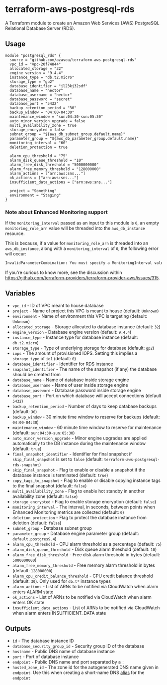 # terraform-aws-postgresql-rds

A Terraform module to create an Amazon Web Services (AWS) PostgreSQL Relational Database Server (RDS).

## Usage

```hcl
module "postgresql_rds" {
  source = "github.com/azavea/terraform-aws-postgresql-rds"
  vpc_id = "vpc-20f74844"
  allocated_storage = "32"
  engine_version = "9.4.4"
  instance_type = "db.t2.micro"
  storage_type = "gp2"
  database_identifier = "jl23kj32sdf"
  database_name = "hector"
  database_username = "hector"
  database_password = "secret"
  database_port = "5432"
  backup_retention_period = "30"
  backup_window = "04:00-04:30"
  maintenance_window = "sun:04:30-sun:05:30"
  auto_minor_version_upgrade = false
  multi_availability_zone = true
  storage_encrypted = false
  subnet_group = "${aws_db_subnet_group.default.name}"
  parameter_group = "${aws_db_parameter_group.default.name}"
  monitoring_interval = "60"
  deletion_protection = true

  alarm_cpu_threshold = "75"
  alarm_disk_queue_threshold = "10"
  alarm_free_disk_threshold = "5000000000"
  alarm_free_memory_threshold = "128000000"
  alarm_actions = ["arn:aws:sns..."]
  ok_actions = ["arn:aws:sns..."]
  insufficient_data_actions = ["arn:aws:sns..."]

  project = "Something"
  environment = "Staging"
}
```

### Note about Enhanced Monitoring support

If the `monitoring_interval` passed as an input to this module is `0`, an empty `monitoring_role_arn` value will be threaded into the `aws_db_instance` resource. 

This is because, if a value for `monitoring_role_arn` is threaded into an `aws_db_instance`, along with a `monitoring_interval` of `0`, the following error will occur:

```bash
InvalidParameterCombination: You must specify a MonitoringInterval value other than 0 when you specify a MonitoringRoleARN value.
```

If you're curious to know more, see the discussion within https://github.com/terraform-providers/terraform-provider-aws/issues/315.

## Variables

- `vpc_id` - ID of VPC meant to house database
- `project` - Name of project this VPC is meant to house (default: `Unknown`)
- `environment` - Name of environment this VPC is targeting (default: `Unknown`)
- `allocated_storage` - Storage allocated to database instance (default: `32`)
- `engine_version` - Database engine version (default: `9.4.4`)
- `instance_type` - Instance type for database instance (default: `db.t2.micro`)
- `storage_type` - Type of underlying storage for database (default: `gp2`)
- `iops` - The amount of provisioned IOPS. Setting this implies a `storage_type` of `io1` (default: `0`)
- `database_identifier` - Identifier for RDS instance
- `snapshot_identifier` - The name of the snapshot (if any) the database should be created from
- `database_name` - Name of database inside storage engine
- `database_username` - Name of user inside storage engine
- `database_password` - Database password inside storage engine
- `database_port` - Port on which database will accept connections (default `5432`)
- `backup_retention_period` - Number of days to keep database backups (default:
  `30`)
- `backup_window` - 30 minute time window to reserve for backups (default:
  `04:00-04:30`)
- `maintenance_window` - 60 minute time window to reserve for maintenance
  (default: `sun:04:30-sun:05:30`)
- `auto_minor_version_upgrade` - Minor engine upgrades are applied automatically
 to the DB instance during the maintenance window (default: `true`)
- `final_snapshot_identifier` - Identifier for final snapshot if `skip_final_snapshot` is set to `false` (default: `terraform-aws-postgresql-rds-snapshot`)
- `skip_final_snapshot` - Flag to enable or disable a snapshot if the database instance is terminated (default: `true`)
- `copy_tags_to_snapshot` - Flag to enable or disable copying instance tags to the final snapshot (default: `false`)
- `multi_availability_zone` - Flag to enable hot standby in another availability
  zone (default: `false`)
- `storage_encrypted` - Flag to enable storage encryption (default: `false`)
- `monitoring_interval` - The interval, in seconds, between points when Enhanced Monitoring metrics are collected (default: `0`)
- `deletion_protection` - Flag to protect the database instance from deletion (default: `false`)
- `subnet_group` - Database subnet group
- `parameter_group` - Database engine parameter group (default:
  `default.postgres9.4`)
- `alarm_cpu_threshold` - CPU alarm threshold as a percentage (default: `75`)
- `alarm_disk_queue_threshold` - Disk queue alarm threshold (default: `10`)
- `alarm_free_disk_threshold` - Free disk alarm threshold in bytes (default: `5000000000`)
- `alarm_free_memory_threshold` - Free memory alarm threshold in bytes (default: `128000000`)
- `alarm_cpu_credit_balance_threshold` - CPU credit balance threshold (default: `30`). Only used for `db.t*` instance types
- `alarm_actions` - List of ARNs to be notified via CloudWatch when alarm enters ALARM state
- `ok_actions` - List of ARNs to be notified via CloudWatch when alarm enters OK state
- `insufficient_data_actions` - List of ARNs to be notified via CloudWatch when alarm enters INSUFFICIENT_DATA state

## Outputs

- `id` - The database instance ID
- `database_security_group_id` - Security group ID of the database
- `hostname` - Public DNS name of database instance
- `port` - Port of database instance
- `endpoint` - Public DNS name and port separated by a `:`
- `hosted_zone_id` - The zone id for the autogenerated DNS name given in `endpoint`. 
   Use this when creating a short-name DNS [alias](https://www.terraform.io/docs/providers/aws/r/route53_record.html#alias-record) for the `endpoint` 
